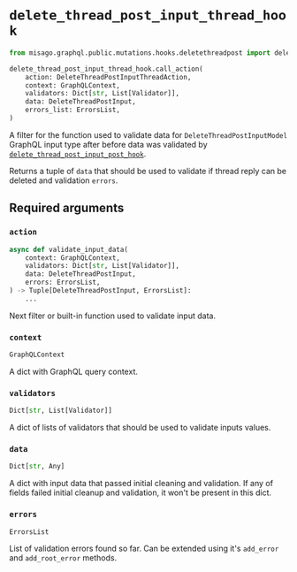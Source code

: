 # `delete_thread_post_input_thread_hook`

```python
from misago.graphql.public.mutations.hooks.deletethreadpost import delete_thread_post_input_thread_hook

delete_thread_post_input_thread_hook.call_action(
    action: DeleteThreadPostInputThreadAction,
    context: GraphQLContext,
    validators: Dict[str, List[Validator]],
    data: DeleteThreadPostInput,
    errors_list: ErrorsList,
)
```

A filter for the function used to validate data for `DeleteThreadPostInputModel` GraphQL input type after before data was validated by [`delete_thread_post_input_post_hook`](./delete-thread-posts-input-post-hook.md).

Returns a tuple of `data` that should be used to validate if thread reply can be deleted and validation `errors`.


## Required arguments

### `action`

```python
async def validate_input_data(
    context: GraphQLContext,
    validators: Dict[str, List[Validator]],
    data: DeleteThreadPostInput,
    errors: ErrorsList,
) -> Tuple[DeleteThreadPostInput, ErrorsList]:
    ...
```

Next filter or built-in function used to validate input data.


### `context`

```python
GraphQLContext
```

A dict with GraphQL query context.


### `validators`

```python
Dict[str, List[Validator]]
```

A dict of lists of validators that should be used to validate inputs values.


### `data`

```python
Dict[str, Any]
```

A dict with input data that passed initial cleaning and validation. If any of fields failed initial cleanup and validation, it won't be present in this dict.


### `errors`

```python
ErrorsList
```

List of validation errors found so far. Can be extended using it's `add_error` and `add_root_error` methods.